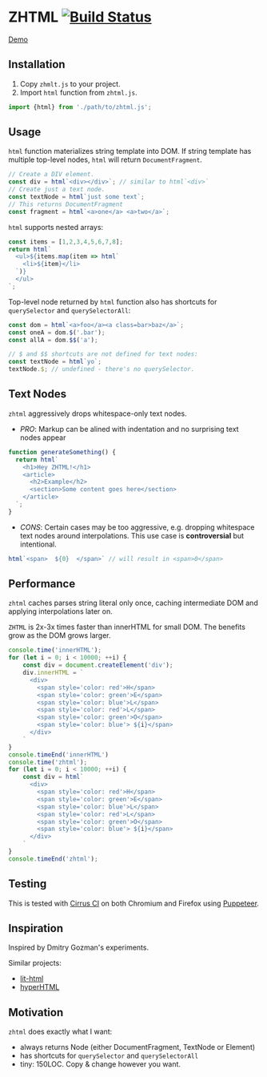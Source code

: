 # ZHTML [![Build Status](https://api.cirrus-ci.com/github/aslushnikov/zhtml.svg)](https://cirrus-ci.com/github/aslushnikov/zhtml)

[Demo](https://mezzoeditor.github.io/zhtml/demo.html)

## Installation

1. Copy `zhmlt.js` to your project.
2. Import `html` function from `zhtml.js`.

```js
import {html} from './path/to/zhtml.js';
```

## Usage

`html` function materializes string template into DOM. If string
template has multiple top-level nodes, `html` will return `DocumentFragment`.

```js
// Create a DIV element.
const div = html`<div></div>`; // similar to html`<div>`
// Create just a text node.
const textNode = html`just some text`;
// This returns DocumentFragment
const fragment = html`<a>one</a> <a>two</a>`;
```

`html` supports nested arrays:

```js
const items = [1,2,3,4,5,6,7,8];
return html`
  <ul>${items.map(item => html`
    <li>${item}</li>
  `)}
  </ul>
`;
```

Top-level node returned by `html` function also has shortcuts for `querySelector` and
`querySelectorAll`:

```js
const dom = html`<a>foo</a><a class=bar>baz</a>`;
const oneA = dom.$('.bar');
const allA = dom.$$('a');

// $ and $$ shortcuts are not defined for text nodes:
const textNode = html`yo`;
textNode.$; // undefined - there's no querySelector.
```


## Text Nodes

`zhtml` aggressively drops whitespace-only text nodes.
- *PRO*: Markup can be alined with indentation and no surprising text nodes appear

```js
function generateSomething() {
  return html`
    <h1>Hey ZHTML!</h1>
    <article>
      <h2>Example</h2>
      <section>Some content goes here</section>
    </article>
  `;
}
```

- *CONS*: Certain cases may be too aggressive, e.g. dropping whitespace text nodes around interpolations. This use case is **controversial** but intentional.

```js
html`<span>  ${0}  </span>` // will result in <span>0</span>
```

## Performance

`zhtml` caches parses string literal only once, caching intermediate DOM and
applying interpolations later on.

`ZHTML` is 2x-3x times faster than innerHTML for small DOM. The benefits grow as the DOM
grows larger.

```js
console.time('innerHTML');
for (let i = 0; i < 10000; ++i) {
    const div = document.createElement('div');
    div.innerHTML = `
      <div>
        <span style='color: red'>H</span>
        <span style='color: green'>E</span>
        <span style='color: blue'>L</span>
        <span style='color: red'>L</span>
        <span style='color: green'>O</span>
        <span style='color: blue'> ${i}</span>
      </div>
    `
}
console.timeEnd('innerHTML')
console.time('zhtml');
for (let i = 0; i < 10000; ++i) {
    const div = html`
      <div>
        <span style='color: red'>H</span>
        <span style='color: green'>E</span>
        <span style='color: blue'>L</span>
        <span style='color: red'>L</span>
        <span style='color: green'>O</span>
        <span style='color: blue'> ${i}</span>
      </div>
    `
}
console.timeEnd('zhtml');

```

## Testing

This is tested with [Cirrus CI](https://cirrus-ci.org/) on both Chromium and Firefox using [Puppeteer](https://github.com/GOogleChrome/puppeteer/).

## Inspiration

Inspired by Dmitry Gozman's experiments.

Similar projects:
- [lit-html](https://github.com/Polymer/lit-html)
- [hyperHTML](https://github.com/WebReflection/hyperHTML)

## Motivation

`zhtml` does exactly what I want:
- always returns Node (either DocumentFragment, TextNode or Element)
- has shortcuts for `querySelector` and `querySelectorAll`
- tiny: 150LOC. Copy & change however you want.


